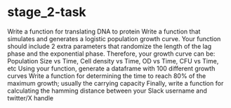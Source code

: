 # stage_2-task

Write a function for translating DNA to protein
Write a function that simulates and generates a logistic population growth curve. Your function should include 2 extra parameters that randomize the length of the lag phase and the exponential phase. Therefore, your growth curve can be: Population Size vs Time, Cell density vs Time, OD vs Time, CFU vs Time, etc
Using your function, generate a dataframe with 100 different growth curves
Write a function for determining the time to reach 80% of the maximum growth; usually the carrying capacity
Finally, write a function for calculating the hamming distance between your Slack username and twitter/X handle 
